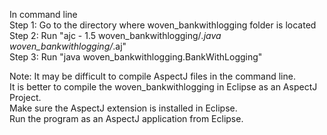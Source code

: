 In command line    
Step 1: Go to the directory where woven_bankwithlogging folder is located    
Step 2: Run "ajc - 1.5 woven_bankwithlogging/*.java woven_bankwithlogging/*.aj"  
Step 3: Run "java woven_bankwithlogging.BankWithLogging"  

Note:
It may be difficult to compile AspectJ files in the command line.  
It is better to compile the woven_bankwithlogging in Eclipse as an AspectJ Project.  
Make sure the AspectJ extension is installed in Eclipse.  
Run the program as an AspectJ application from Eclipse.  
